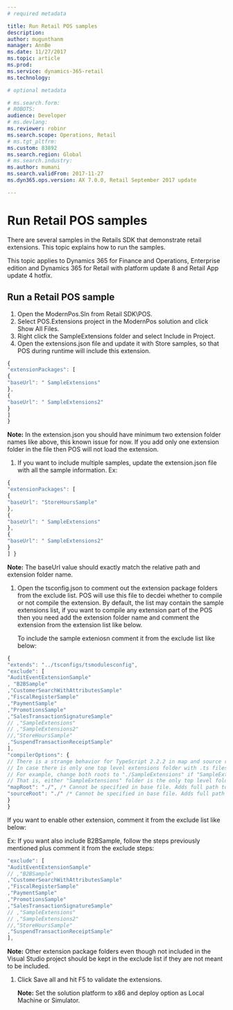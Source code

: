 ```yaml
---
# required metadata

title: Run Retail POS samples
description: 
author: mugunthanm
manager: AnnBe
ms.date: 11/27/2017
ms.topic: article
ms.prod: 
ms.service: dynamics-365-retail
ms.technology: 

# optional metadata

# ms.search.form: 
# ROBOTS: 
audience: Developer
# ms.devlang: 
ms.reviewer: robinr
ms.search.scope: Operations, Retail
# ms.tgt_pltfrm: 
ms.custom: 83892
ms.search.region: Global
# ms.search.industry: 
ms.author: mumani
ms.search.validFrom: 2017-11-27
ms.dyn365.ops.version: AX 7.0.0, Retail September 2017 update

---
```


# Run Retail POS samples

There are several samples in the Retails SDK that demonstrate retail extensions. This topic explains how to run the samples. 

This topic applies to Dynamics 365 for Finance and Operations, Enterprise edition and Dynamics 365 for Retail with platform update 8 and Retail App update 4 hotfix.

## Run a Retail POS sample
1.  Open the ModernPos.Sln from Retail SDK\\POS.
2.  Select POS.Extensions project in the ModernPos solution and click Show All Files.
3.  Right click the SampleExtensions folder and select Include in Project.
4.  Open the extensions.json file and update it with Store samples, so that POS during runtime will include this extension.
```Typescript
{
"extensionPackages": [
{
"baseUrl": " SampleExtensions"
},
{
"baseUrl": " SampleExtensions2"
}
]
}
```
**Note:** In the extension.json you should have minimum two extension folder names like above, this known issue for now. If you add only one extension folder in the file then POS will not load the extension.

1.  If you want to include multiple samples, update the extension.json file with all the sample information.
    Ex:
```Typescript
{
"extensionPackages": [
{
"baseUrl": "StoreHoursSample"
},
{
"baseUrl": " SampleExtensions"
},
{
"baseUrl": " SampleExtensions2"
}
] }
```
**Note:** The baseUrl value should exactly match the relative path and extension folder name.

1.  Open the tsconfig.json to comment out the extension package folders from the exclude list. POS will use this file to decdei whether to compile or not compile the extension. By default, the list may contain the sample extensions list, if you want to compile any extension part of the POS then you need add the extension folder name and comment the extension from the extension list like below.

    To include the sample exteniosn comment it from the exclude list like below:
```Typescript
{
"extends": "../tsconfigs/tsmodulesconfig",
"exclude": [
"AuditEventExtensionSample"
, "B2BSample"
,"CustomerSearchWithAttributesSample"
,"FiscalRegisterSample"
,"PaymentSample"
,"PromotionsSample"
,"SalesTransactionSignatureSample"
// ,"SampleExtensions"
// ,"SampleExtensions2"
//,"StoreHoursSample"
,"SuspendTransactionReceiptSample"
],
"compilerOptions": {
// There is a strange behavior for TypeScript 2.2.2 in map and source roots generated in compiled JS and map files. The following may change in future TypeScript versions.
// In case there is only one top level extensions folder with .ts files included, the following two root directories need to be changed to include the extensions folder.
// For example, change both roots to "./SampleExtensions" if "SampleExtensions" folder is the only top level folder that has .ts files included in the project.
// That is, either "SampleExtensions" folder is the only top level folder, or all other top level folders have .js files only, no .ts files.
"mapRoot": "./", /* Cannot be specified in base file. Adds full path to ".map" in the js file to enable debug in VS. */
"sourceRoot": "./" /* Cannot be specified in base file. Adds full path to ".ts" in the map file to enable debug in VS. */
}
}
```
If you want to enable other extension, comment it from the exclude list like below:

Ex: If you want also include B2BSample, follow the steps previously mentioned plus comment it from the exclude steps:
```Typescript
"exclude": [
"AuditEventExtensionSample"
// ,"B2BSample"
,"CustomerSearchWithAttributesSample"
,"FiscalRegisterSample"
,"PaymentSample"
,"PromotionsSample"
,"SalesTransactionSignatureSample"
// ,"SampleExtensions"
// ,"SampleExtensions2"
//,"StoreHoursSample"
,"SuspendTransactionReceiptSample"
],
```
 **Note:** Other extension package folders even though not included in the Visual Studio project should be kept in the exclude list if they are not meant to be included.

1.  Click Save all and hit F5 to validate the extensions.

    **Note:** Set the solution platform to x86 and deploy option as Local Machine or Simulator.




